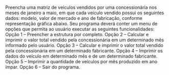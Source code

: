 Preencha uma matriz de veículos vendidos por uma concessionária nos meses de
janeiro a maio, em que cada veículo vendido possui os seguintes dados: modelo, valor de
mercado e ano de fabricação, conforme representação gráfica abaixo. Seu programa deverá
conter um menu de opções que permita ao usuário executar as seguintes funcionalidades:
Opção 1 – Preencher a estrutura por completo.
Opção 2 – Calcular e imprimir o valor total vendido pela concessionária em um determinado mês
informado pelo usuário.
Opção 3 – Calcular e imprimir o valor total vendido pela concessionária em um determinado
fabricante.
Opção 4 – Imprimir os dados do veículo em determinado mês e de um determinado fabricante.
Opção 5 – Imprimir a quantidade de veículos por mês produzido em ano ímpar.
Opção 6 – Sair do programa.

